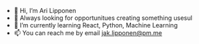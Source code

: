 - 👋 Hi, I’m Ari Lipponen
- 👀 Always looking for opportunitues creating something usesul
- 🌱 I’m currently learning React, Python, Machine Learning
- 📫 You can reach me by email jak.lipponen@pm.me

<!---
lipponen/lipponen is a ✨ special ✨ repository because its `README.md` (this file) appears on your GitHub profile.
You can click the Preview link to take a look at your changes.
--->
